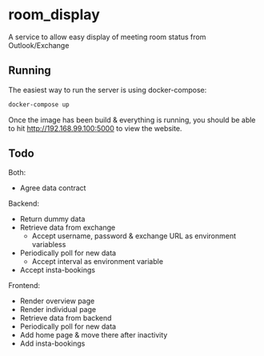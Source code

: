 # room_display
A service to allow easy display of meeting room status from Outlook/Exchange

## Running

The easiest way to run the server is using docker-compose:
```bash
docker-compose up
```
Once the image has been build & everything is running, you should be able to hit http://192.168.99.100:5000 to view the website.

## Todo

Both:
* Agree data contract

Backend:
* Return dummy data
* Retrieve data from exchange
  * Accept username, password & exchange URL as environment variabless
* Periodically poll for new data
  * Accept interval as environment variable
* Accept insta-bookings

Frontend:
* Render overview page
* Render individual page
* Retrieve data from backend
* Periodically poll for new data
* Add home page & move there after inactivity
* Add insta-bookings
